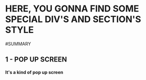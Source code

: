 # HERE, YOU GONNA FIND SOME SPECIAL DIV'S AND SECTION'S STYLE


#SUMMARY

## 1 - POP UP SCREEN

#### It's a kind of pop up screen
